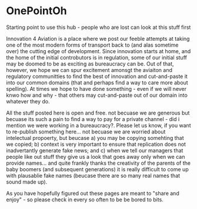 # OnePointOh
Starting point to use this hub - people who are lost can look at this stuff first

Innovation 4 Aviation is a place where we post our feeble attempts at taking one of the most modern forms of transport back to (and alas sometime over) the cutting edge of development.  Since innovation starts at home, and the home of the initial controbutors is in regulation, some of our initial stuff may be doomed to be as exciting as bureaucracy can be.  Out of that, however, we hope we can spur excitement amonsgt the aviaiton and regulatory communitties to find the best of innovation and cut-and-paste it into our common domains (that and perhaps find a way to care more about spelling).  At times we hope to have done something - even if we will never knwo how and why - that others may cut-and-paste out of our domain into whatever they do.

All the stuff posted here is open and free. not becuase we are generous but becuase its such a pain to find a way to pay for a private channel - did i mention we were working in a bureaucracy?.  Please let us know, if you want to re-publish something here... not becuase we are worried about intelectual propoerty, but beucase a) you may be copying somehting that we copied; b) context is very important to ensure that replication does not inadvertantly generate fake news; and c) when we tell our managers that people like out stuff they give us a look that goes away only  when we can provide names... and quite frankly thanks the creativity of the parents of the baby boomers (and subsequent generations) it is really difficult to come up with plausablie fake names (beucase there are so many real names that sound made up).

As you have hopefully figured out these pages are meant to "share and enjoy" - so please check in every so often to be be bored to bits.

